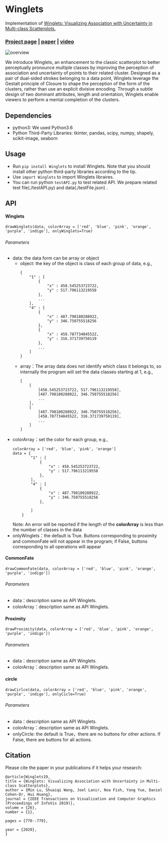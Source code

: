 # Winglets
Implementation of [Winglets: Visualizing Association with Uncertainty in Multi-class Scatterplots.](https://vcc.tech/research/2019/Winglets)  
  
### [Project page](https://vcc.tech/research/2019/Winglets) | [paper](https://vcc.tech/file/upload_file//image/research/att201908230922/Winglets.pdf) | [video](https://vcc.tech/file/upload_file//image/research/att202102101341/Winglets_demo.mp4)

![overview](https://github.com/DarkDisasters/Winglets/tree/main/doc/overview.png)

We introduce Winglets, an enhancement to the classic scatterplot to better perceptually pronounce multiple classes by improving the perception of association and uncertainty of points to their related cluster. Designed as a pair of dual-sided strokes belonging to a data point, Winglets leverage the Gestalt principle of Closure to shape the perception of the form of the clusters, rather than use an explicit divisive encoding. Through a subtle design of two dominant attributes, length and orientation, Winglets enable viewers to perform a mental completion of the clusters. 

## Dependencies
- python3: We used Python3.6
- Python Third-Party Libraries: tkinter, pandas, scipy, numpy, shapely, scikit-image, seaborn

## Usage
- Run `pip install Winglets` to install Winglets. Note that you should install other python third-party libraries according to the tip.
- Use `import Winglets` to import Winglets libraires.
- You can run python `testAPI.py` to test related API. We prepare related test file(./testAPI.py) and data(./testFile.json) .

## API
#### Winglets
```
drawWinglets(data, colorArray = ['red', 'blue', 'pink', 'orange', 'purple', 'indigo'], onlyWinglets=True)
```
###### Parameters
- data: the data form can be array or object
    - object: the key of the object is class of each group of data, e.g.,
        ```
        {
            "1" : [ 
                {
                    "x" : 458.545253723722,
                    "y" : 517.796113219558
                }, 
                ...
            ],
            "4" : [ 
                {
                    "x" : 487.798180288922,
                    "y" : 346.750755518256
                }, 
                {
                    "x" : 458.787734845522,
                    "y" : 316.371739750119
                }, 
                ...
            ]
        }
        ```
    - array：The array data does not identify which class it belongs to, so internally the program will set the data classes starting at 1, e.g.,
        ```
        [
            [ 
                [458.545253723722, 517.796113219558], 
                [487.798180288922, 346.750755518256]
                ...
            ],
            [ 
                [487.798180288922, 346.750755518256],
                [458.787734845522, 316.371739750119],
                ...
            ]
        ]
        ```
- colorArray：set the color for each group, e.g.,
    ```
    colorArray = ['red', 'blue', 'pink', 'orange']
    data = {
            "1" : [ 
                {
                    "x" : 458.545253723722,
                    "y" : 517.796113219558
                }, 
            ],
            "4" : [ 
                {
                    "x" : 487.798180288922,
                    "y" : 346.750755518256
                }, 
                
            ]
        }
    
    ```
    Note: An error will be reported if the length of the **colorArray** is less than the number of classes in the data
- onlyWinglets：the default is True. Buttons corresponding to proximity and commonFate will not appear in the program; if False, buttons corresponding to all operations will appear
#### CommonFate
```
drawCommonFate(data, colorArray = ['red', 'blue', 'pink', 'orange', 'purple', 'indigo'])
```
###### Parameters
- data：description same as API Winglets.
- colorArray：description same as API Winglets.
#### Proximity
```
drawProximity(data, colorArray = ['red', 'blue', 'pink', 'orange', 'purple', 'indigo'])
```
###### Parameters
- data：description same as API Winglets.
- colorArray：description same as API Winglets.

#### circle
```
drawCirlce(data, colorArray = ['red', 'blue', 'pink', 'orange', 'purple', 'indigo'], onlyCicle=True)
```
###### Parameters
- data：description same as API Winglets.
- colorArray：description same as API Winglets.
- onlyCircle: the default is True，there are no buttons for other actions. If False, there are buttons for all actions.

## Citation
Please cite the paper in your publications if it helps your research:
```
@article{Winglets19,
title = {Winglets: Visualizing Association with Uncertainty in Multi-class Scatterplots},
author = {Min Lu, Shuaiqi Wang, Joel Lanir, Noa Fish, Yang Yue, Daniel Cohen-Or, Hui Huang},
journal = {IEEE Transactions on Visualization and Computer Graphics (Proceedings of InfoVis 2019)},
volume = {26},
number = {1}, 

pages = {770--779}, 

year = {2020},
} 
```


